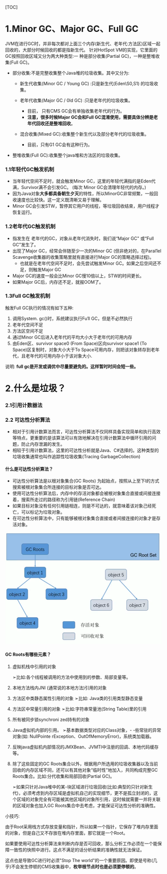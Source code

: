 [TOC]



# 1.Minor GC、Major GC、Full GC

JVM在进行GC时，并非每次都对上面三个内存(新生代、老年代:方法区)区域一起回收的，大部分时候回收的都是指新生代。
针对HotSpot VM的实现，它里面的GC按照回收区域又分为两大种类型:一 种是部分收集(Partial GC)，一种是整堆收集(Full GC)。

- 部分收集:不是完整收集整个Java堆的垃圾收集。其中又分为:

  - 新生代收集(Minor GC / Young GC) :只是新生代(Eden\S0,S1) 的垃圾收集。

  - 老年代收集(Major GC / 0ld GC) :只是老年代的垃圾收集。
    - 目前， 只有CMS GC会有单独收集老年代的行为。
    - **注意，很多时候Major GC会和Full GC混淆使用，需要具体分辨是老年代回收还是整堆回收**。

  - 混合收集(Mixed GC):收集整个新生代以及部分老年代的垃圾收集。
    - 目前，只有G1 GC会有这种行为。

- 整堆收集(Full GC):收集整个java堆和方法区的垃圾收集。

### 1.1年轻代GC触发机制

- 当年轻代空间不足时，就会触发Minor GC，这里的年轻代满指的是Eden代满，Survivor满不会引发GC。 (每次 Minor GC会清理年轻代的内存。)
- 因为Java对象**大多都具备朝生夕灭**的特性，所以MinorGC非常频繁，一般回收速度也比较快。这一定义既清晰又易于理解。
- Minor GC会引发STW，暂停其它用户的线程，等垃圾回收结束，用户线程才恢复运行。

### 1.2老年代GC触发机制

- 指发生在 老年代的GC，对象从老年代消失时，我们说“Major GC" 或“Full GC”发生了。
- 出现了Major GC，经常会伴随至少一次的Minor GC (但非绝对的，在Paral1el Scavenge收集器的收集策略里就有直接进行Major GC的策略选择过程)。
  - 也就是在老年代空间不足时，会先尝试触发Minor GC。如果之后空间还不足，则触发Major GC
- Major GC的速度一般会比Minor GC慢10倍以上，STW的时间更长。
- 如果Major GC后，内存还不足，就报OOM了。

### 1.3Full GC触发机制

触发Full GC执行的情况有如下五种:

1. 调用System. gc()时，系统建议执行Fu1l GC，但是不必然执行
2. 老年代空间不足
3. 方法区空间不足
4. 通过Minor GC后进入老年代的平均大小大于老年代的可用内存
5. 由Eden区、survivor space0 (From Space)区向survivor space1 (To Space)区复制时，对象大小大于To Space可用内存，则把该对象转存到老年代，且老年代的可用内存小于该对象大小.

说明: **full gc是开发或调优中尽量要避免的。这样暂时时间会短一些。**



# 2.什么是垃圾？

### 2.1引用计数器法

### 2.2 可达性分析算法

- 相对于引用计数算法而言，可达性分析算法不仅同样具备实现简单和执行高效等特点，更重要的是该算法可以有效地解决在引用计数算法中循环引用的问题，防止内存泄漏的发生。
- 相较于引用计数算法，这里的可达性分析就是Java、C#选择的。这种类型的垃圾收集通常也叫作追踪性垃圾收集(Tracing GarbageCollection)

#### 什么是可达性分析算法？

- 可达性分析算法是以根对象集合(GC Roots) 为起始点，按照从上至下I的方式搜索被根对象集合所连接的目标对象是否可达。
- 使用可达性分析算法后，内存中的存活对象都会被根对象集合直接或间接连接着，搜索所走过的路径称为引用链(Reference Chain)
- 如果目标对象没有任何引用链相连，则是不可达的，就意味着该对象己经死亡，可以标记为垃圾对象。
- 在可达性分析算法中，只有能够被根对象集合直接或者间接连接的对象才是存活对象。

![image-20200623221834699](GC%E5%92%8C%E4%BC%98%E5%8C%96.assets/image-20200623221834699.png)

#### GC Roots有哪些元素？

1. 虚拟机栈中引用的对象

   ➢比如:各个线程被调用的方法中使用到的参数、局部变量等。

2. 本地方法栈内JNI (通常说的本地方法)引用的对象

3. 方法区中类静态属性引用的对象
   ➢比如: Java类的引用类型静态变量

4. 方法区中常量引用的对象
   ➢比如:字符串常量池(String Table)里的引用

5. 所有被同步锁synchroni zed持有的对象

6. Java虚拟机内部的引用。
   ➢基本数据类型对应的Class对象，- -些常驻的异常对象(如: NullPointe rException、OutOfMemoryError)，系统类加载器。

7. 反映java虚拟机内部情况的JMXBean、JVMTI中注册的回调、本地代码缓存等。

8. 除了这些固定的GC Roots集合以外，根据用户所选用的垃圾收集器以及当前回收的内存区域不同，还可以有其他对象“临时性”地加入，共同构成完整GC Roots集合。比如:分代收集和局部回收(Partial GC)。

   ➢如果只针对Java堆中的某-块区域进行垃圾回收(比如:典型的只针对新生代)，必须考虑到内存区域是虚拟机自己的实现细节，更不是孤立封闭的，这个区域的对象完全有可能被其他区域的对象所引用，这时候就需要一并将关联的区域对象也加入GC Roots集合中去考虑，才能保证可达性分析的准确性。

小技巧:

由于Root采用栈方式存放变量和指针，所以如果一个指针，它保存了堆内存里面的对象，但是自己又不存放在堆内存里面，那它就是一个Root。

如果要使用可达性分析算法来判断内存是否可回收，那么分析工作必须在一个能保障一致性的快照中进行。这点不满足的话分析结果的准确性就无法保证。

这点也是导致GC进行时必须"Stop The world"的一个重要原因。即使是号称(几乎)不会发生停顿的CMS收集器中，**枚举根节点时也是必须要停顿的**。
